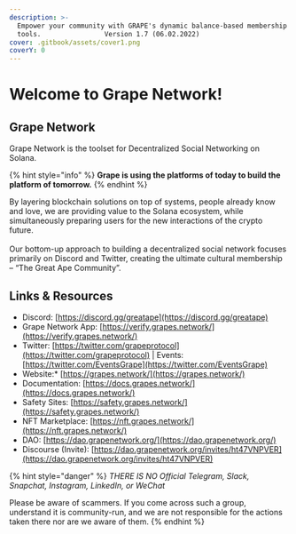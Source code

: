 ```yaml
---
description: >-
  Empower your community with GRAPE's dynamic balance-based membership
  tools.                Version 1.7 (06.02.2022)
cover: .gitbook/assets/cover1.png
coverY: 0
---
```


# Welcome to Grape Network!

## Grape Network

Grape Network is the toolset for Decentralized Social Networking on Solana.

{% hint style="info" %}
**Grape is using the platforms of today to build the platform of tomorrow.**
{% endhint %}

By layering blockchain solutions on top of systems, people already know and love, we are providing value to the Solana ecosystem, while simultaneously preparing users for the new interactions of the crypto future.\
\
Our bottom-up approach to building a decentralized social network focuses primarily on Discord and Twitter, creating the ultimate cultural membership – “The Great Ape Community”.

## Links & Resources

* Discord: [https://discord.gg/greatape](https://discord.gg/greatape)
* Grape Network App: [https://verify.grapes.network/](https://verify.grapes.network/)
* Twitter: [https://twitter.com/grapeprotocol](https://twitter.com/grapeprotocol) | Events: [https://twitter.com/EventsGrape](https://twitter.com/EventsGrape)
* Website:\* [https://grapes.network/](https://grapes.network/)
* Documentation: [https://docs.grapes.network/](https://docs.grapes.network/)
* Safety Sites: [https://safety.grapes.network/](https://safety.grapes.network/)
* NFT Marketplace: [https://nft.grapes.network/](https://nft.grapes.network/)
* DAO: [https://dao.grapenetwork.org/](https://dao.grapenetwork.org/)
* Discourse (Invite): [https://dao.grapenetwork.org/invites/ht47VNPVER](https://dao.grapenetwork.org/invites/ht47VNPVER)

{% hint style="danger" %}
_THERE IS NO Official Telegram, Slack, Snapchat, Instagram, LinkedIn, or WeChat_

Please be aware of scammers. If you come across such a group, understand it is community-run, and we are not responsible for the actions taken there nor are we aware of them.
{% endhint %}
